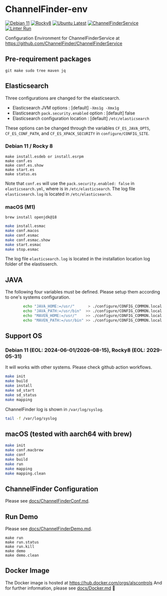 # ChannelFinder-env
[![Debian 11](https://github.com/jeonghanlee/ChannelFinder-env/actions/workflows/debian11.yml/badge.svg)](https://github.com/jeonghanlee/ChannelFinder-env/actions/workflows/debian11.yml)
[![Rocky8](https://github.com/jeonghanlee/ChannelFinder-env/actions/workflows/rocky8.yml/badge.svg)](https://github.com/jeonghanlee/ChannelFinder-env/actions/workflows/rocky8.yml)
[![Ubuntu Latest](https://github.com/jeonghanlee/ChannelFinder-env/actions/workflows/ubuntu.yml/badge.svg)](https://github.com/jeonghanlee/ChannelFinder-env/actions/workflows/ubuntu.yml)
[![ChannelFinderService](https://github.com/jeonghanlee/ChannelFinder-env/actions/workflows/docker.yml/badge.svg)](https://github.com/jeonghanlee/ChannelFinder-env/actions/workflows/docker.yml)
[![Linter Run](https://github.com/jeonghanlee/ChannelFinder-env/actions/workflows/linter.yml/badge.svg)](https://github.com/jeonghanlee/ChannelFinder-env/actions/workflows/linter.yml)

Configuration Environment for ChannelFinderService at <https://github.com/ChannelFinder/ChannelFinderService>

## Pre-requirement packages

```
git make sudo tree maven jq
```

## Elasticsearch

Three configurations are changed for the elasticsearch. 

* Elasticsearch JVM options : [default] `-Xms1g -Xmx1g`
* Elasticsearch `pack.security.enabled` option : [default] false
* Elasticsearch configuration location : [default] `/etc/elasticsearch`

These options can be changed through the variables `CF_ES_JAVA_OPTS`, `CF_ES_CONF_PATH`, and `CF_ES_XPACK_SECURITY` in `configure/CONFIG_SITE`.

### Debian 11 / Rocky 8

```
make install.esdeb or install.esrpm
make conf.es
make conf.es.show
make start.es
make status.es
```

Note that `conf.es` will use the `pack.security.enabled: false` in `elasticsearch.yml`, where is in `/etc/elasticsearch`.
The log file `elasticsearch.log` is located in `/etc/elasticsearch`.

### macOS (M1)


```
brew install openjdk@18
```

```bash
make install.esmac
make conf.macos
make conf.esmac
make conf.esmac.show
make start.esmac
make stop.esmac
```

The log file `elasticsearch.log` is located in the installation location log folder of the elastisserch.


## JAVA

The following four variables must be defined. Please setup them according to one's systems configuration.

```bash
        echo "JAVA_HOME:=/usr/"      > ./configure/CONFIG_COMMON.local
        echo "JAVA_PATH:=/usr/bin"  >> ./configure/CONFIG_COMMON.local
        echo "MAVEN_HOME:=/usr/"    >> ./configure/CONFIG_COMMON.local
        echo "MAVEN_PATH:=/usr/bin" >> ./configure/CONFIG_COMMON.local
```

## Support OS 

### Debian 11 (EOL: 2024-06-01/2026-08-15), Rocky8 (EOL: 2029-05-31)

It will works with other systems. Please check github action workflows.

```bash
make init
make build
make install
make sd_start
make sd_status
make mapping
```

ChannelFinder log is shown in `/var/log/syslog`.

```bash
tail -f /var/log/syslog
``` 

## macOS (tested with aarch64 with brew)

```bash
make init
make conf.macbrew
make conf
make build
make run
make mapping
make mapping.clean
```

## ChannelFinder Configuration

Please see [docs/ChannelFinderConf.md](docs/ChannelFinderConf.md).

## Run Demo

Please see [docs/ChannelFinderDemo.md](docs/ChannelFinderDemo.md).


```
make run
make run.status
make run.kill
make demo
make demo.clean
```

## Docker Image

The Docker image is hosted at https://hub.docker.com/orgs/alscontrols
And for further information, please see [docs/Docker.md](docs/Docker.md) :whale:

